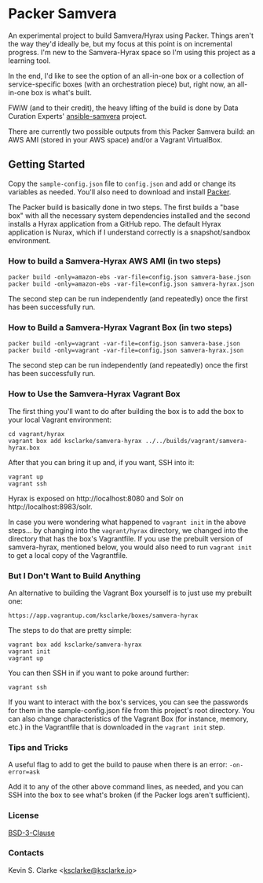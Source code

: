 # Packer Samvera

An experimental project to build Samvera/Hyrax using Packer. Things aren't the way they'd ideally be, but my focus at this point is on incremental progress. I'm new to the Samvera-Hyrax space so I'm 
using this project as a learning tool.

In the end, I'd like to see the option of an all-in-one box or a collection of service-specific boxes (with an orchestration piece) but, right now, an all-in-one box is what's built.

FWIW (and to their credit), the heavy lifting of the build is done by Data Curation Experts' [ansible-samvera](https://github.com/curationexperts/ansible-samvera) project.

There are currently two possible outputs from this Packer Samvera build: an AWS AMI (stored in your AWS space) and/or a Vagrant VirtualBox.

## Getting Started

Copy the `sample-config.json` file to `config.json` and add or change its variables as needed. You'll also need to download and install [Packer](https://www.packer.io/downloads.html).

The Packer build is basically done in two steps. The first builds a "base box" with all the necessary system dependencies installed and the second installs a Hyrax application from a GitHub repo. The 
default Hyrax application is Nurax, which if I understand correctly is a snapshot/sandbox environment.

### How to build a Samvera-Hyrax AWS AMI (in two steps)

    packer build -only=amazon-ebs -var-file=config.json samvera-base.json
    packer build -only=amazon-ebs -var-file=config.json samvera-hyrax.json

The second step can be run independently (and repeatedly) once the first has been successfully run.

### How to Build a Samvera-Hyrax Vagrant Box (in two steps)

    packer build -only=vagrant -var-file=config.json samvera-base.json
    packer build -only=vagrant -var-file=config.json samvera-hyrax.json

The second step can be run independently (and repeatedly) once the first has been successfully run.

### How to Use the Samvera-Hyrax Vagrant Box

The first thing you'll want to do after building the box is to add the box to your local Vagrant environment:

    cd vagrant/hyrax
    vagrant box add ksclarke/samvera-hyrax ../../builds/vagrant/samvera-hyrax.box

After that you can bring it up and, if you want, SSH into it:

    vagrant up
    vagrant ssh

Hyrax is exposed on http://localhost:8080 and Solr on http://localhost:8983/solr.

In case you were wondering what happened to `vagrant init` in the above steps... by changing into the `vagrant/hyrax` directory, we changed into the directory that has the box's Vagrantfile. If you use 
the prebuilt version of samvera-hyrax, mentioned below, you would also need to run `vagrant init` to get a local copy of the Vagrantfile.

### But I Don't Want to Build Anything

An alternative to building the Vagrant Box yourself is to just use my prebuilt one:

    https://app.vagrantup.com/ksclarke/boxes/samvera-hyrax

The steps to do that are pretty simple:

    vagrant box add ksclarke/samvera-hyrax
    vagrant init
    vagrant up

You can then SSH in if you want to poke around further:

    vagrant ssh

If you want to interact with the box's services, you can see the passwords for them in the sample-config.json file from this project's root directory. You can also change characteristics of the Vagrant 
Box (for instance, memory, etc.) in the Vagrantfile that is downloaded in the `vagrant init` step.

### Tips and Tricks

A useful flag to add to get the build to pause when there is an error: `-on-error=ask`

Add it to any of the other above command lines, as needed, and you can SSH into the box to see what's broken (if the Packer logs aren't sufficient).

### License

[BSD-3-Clause](LICENSE.txt)

### Contacts

Kevin S. Clarke &lt;<a href="mailto:ksclarke@ksclarke.io">ksclarke@ksclarke.io</a>&gt;
